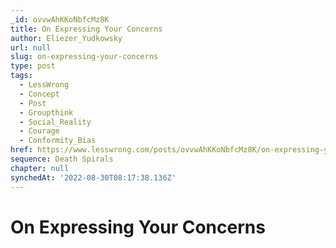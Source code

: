 ```yaml
---
_id: ovvwAhKKoNbfcMz8K
title: On Expressing Your Concerns
author: Eliezer_Yudkowsky
url: null
slug: on-expressing-your-concerns
type: post
tags:
  - LessWrong
  - Concept
  - Post
  - Groupthink
  - Social_Reality
  - Courage
  - Conformity_Bias
href: https://www.lesswrong.com/posts/ovvwAhKKoNbfcMz8K/on-expressing-your-concerns
sequence: Death Spirals
chapter: null
synchedAt: '2022-08-30T08:17:38.136Z'
---
```


# On Expressing Your Concerns
